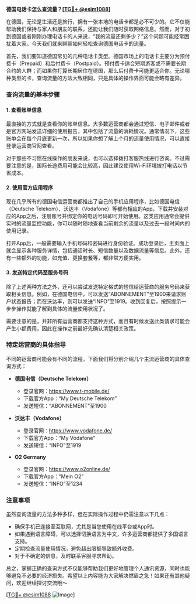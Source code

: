 **德国电话卡怎么查流量？[[TG💪+ @esim1088](https://t.me/s/esim1088)]**

在德国，无论是生活还是旅行，拥有一张本地的电话卡都是必不可少的。它不仅能帮助我们保持与家人和朋友的联系，还能让我们随时获取网络信息。然而，对于初到德国或者刚刚办理电话卡的人来说，“我的流量还剩多少？”这个问题可能经常困扰着大家。今天我们就来聊聊如何轻松查询德国电话卡的流量。

首先，我们要知道德国常见的几种电话卡类型。德国市场上的电话卡主要分为预付费卡（Prepaid）和后付费卡（Postpaid）。预付费卡适合短期游客或不需要长期合约的人群；而如果你打算长期居住在德国，那么后付费卡可能更适合你。无论哪种类型的卡，查询流量的方法大致相同，只是具体的操作界面可能会略有差异。

### 查询流量的基本步骤

#### 1. 查看账单信息
最直接的方式就是查看你的账单信息。大多数运营商都会通过短信、电子邮件或者是官方网站发送详细的使用报告，其中包括了流量的消耗情况。通常情况下，这些账单会在每个月底更新一次，所以如果你想了解上个月的流量使用情况，可以直接登录运营商官网查看。

对于那些不习惯在线操作的朋友来说，也可以选择拨打客服热线进行咨询。不过需要注意的是，国际长途费用可能会比较高，因此建议使用Wi-Fi环境拨打电话以节省成本。

#### 2. 使用官方应用程序
现在几乎所有的德国电信运营商都推出了自己的手机应用程序，比如德国电信（Deutsche Telekom）、沃达丰（Vodafone）等都有相应的App。下载并安装对应的App之后，注册账号并绑定你的电话号码即可开始使用。这类应用通常会提供实时的流量监控功能，你可以随时随地查看当前剩余的流量以及过去一段时间内的使用记录。

打开App后，一般需要输入手机号码和密码进行身份验证。成功登录后，主页面上就会显示各种服务详情，包括通话时长、短信数量以及数据流量等信息。此外，还有一些额外的功能，如充值、更换套餐等，都非常方便实用。

#### 3. 发送特定代码至服务号码
除了上述两种方法之外，还可以尝试发送特定格式的短信给运营商的服务号码来获取相关信息。例如，在德国电信中，可以发送“ABONNEMENT”至1900来请求账户状态报告；而在沃达丰，则可以发送“INFO”至1919。收到回复后，按照提示一步步操作就能了解到具体的流量使用状况了。

需要注意的是，并非所有运营商都支持这种方式，而且有时候发送此类请求可能会产生小额费用，因此在操作之前最好先确认清楚相关政策。

### 特定运营商的具体指导

不同的运营商可能会有不同的流程，下面我们将分别介绍几个主流运营商的具体查询方式：

- **德国电信（Deutsche Telekom）**
  - 登录官网：https://www.t-mobile.de/
  - 下载官方App：“My Deutsche Telekom”
  - 发送短信：“ABONNEMENT”至1900

- **沃达丰（Vodafone）**
  - 登录官网：https://www.vodafone.de/
  - 下载官方App：“My Vodafone”
  - 发送短信：“INFO”至1919

- **O2 Germany**
  - 登录官网：https://www.o2online.de/
  - 下载官方App：“Mein O2”
  - 发送短信：“INFO”至1234

### 注意事项

虽然查询流量的方法多种多样，但在实际操作过程中仍需注意以下几点：
- 确保手机已连接至互联网，尤其是当您使用在线平台或App时。
- 如果遇到语言障碍，可以选择切换语言为中文，许多运营商都提供了多国语言支持。
- 定期检查流量使用情况，避免超出限额导致额外收费。
- 对于不确定的信息，及时联系客服寻求帮助。

总之，掌握正确的查询方式不仅能够帮助我们更好地管理个人通讯资源，同时也能够避免不必要的经济损失。希望以上内容能为大家解决燃眉之急！如果还有其他疑问，欢迎继续探讨交流哦～ 

[[TG💪+ @esim1088](https://t.me/s/esim1088) ![Image](https://i.postimg.cc/4NQfJmqS/Snipaste-2025-05-13-00-14-12.png)]